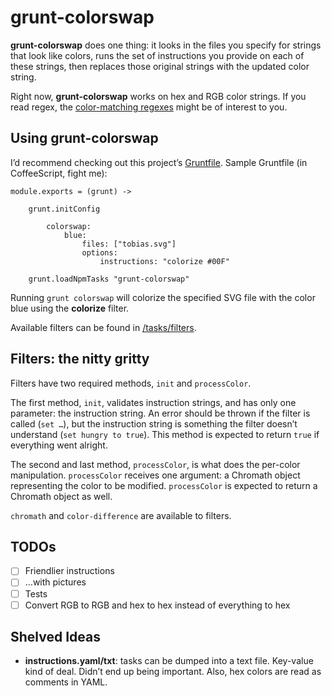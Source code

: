 # grunt-colorswap

**grunt-colorswap** does one thing: it looks in the files you specify for strings that look like colors, runs the set of instructions you provide on each of these strings, then replaces those original strings with the updated color string.

Right now, **grunt-colorswap** works on hex and RGB color strings. If you read regex, the [color-matching regexes][omgregex] might be of interest to you.

## Using grunt-colorswap

I’d recommend checking out this project’s [Gruntfile][]. Sample Gruntfile (in CoffeeScript, fight me):

	module.exports = (grunt) ->

		grunt.initConfig

			colorswap:
				blue:
					files: ["tobias.svg"]
					options:
						instructions: "colorize #00F"

		grunt.loadNpmTasks "grunt-colorswap"

Running `grunt colorswap` will colorize the specified SVG file with the color blue using the **colorize** filter.

Available filters can be found in [/tasks/filters][filters].

## Filters: the nitty gritty

Filters have two required methods, `init` and `processColor`.

The first method, `init`, validates instruction strings, and has only one parameter: the instruction string. An error should be thrown if the filter is called (`set …`), but the instruction string is something the filter doesn’t understand (`set hungry to true`). This method is expected to return `true` if everything went alright.

The second and last method, `processColor`, is what does the per-color manipulation. `processColor` receives one argument: a Chromath object representing the color to be modified. `processColor` is expected to return a Chromath object as well.

`chromath` and `color-difference` are available to filters.

[omgregex]: https://github.com/meyer/grunt-colorswap/blob/master/tasks/colorswap.coffee#L20-L23
[gruntfile]: https://github.com/meyer/grunt-colorswap/blob/master/Gruntfile.coffee
[filters]: https://github.com/meyer/grunt-colorswap/tree/master/tasks/filters
[shapes-red]: https://github.com/meyer/grunt-colorswap/blob/master/test/expected/shapes-crazy-red.svg
[colorize-lines]: https://github.com/meyer/grunt-colorswap/blob/master/tasks/filters/colorize.coffee#L20-L23

## TODOs

- [ ] Friendlier instructions
- [ ] …with pictures
- [ ] Tests
- [ ] Convert RGB to RGB and hex to hex instead of everything to hex

## Shelved Ideas
- **instructions.yaml/txt**: tasks can be dumped into a text file. Key-value kind of deal. Didn’t end up being important. Also, hex colors are read as comments in YAML.
